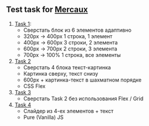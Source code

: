 ## Test task for [Mercaux](https://mercaux.com/)

1. [Task 1](https://olovyannikov.github.io/mercaux/task-1/build):
   * Сверстать блок из 6 элементов адаптивно
   * 320px -> 400px 1 строка, 1 элемент
   * 400px -> 600px 3 строки, 2 элемента
   * 600px -> 700px 2 строки, 3 элемента
   * 700px -> 100% 1 строка, все элементы
2. [Task 2](https://olovyannikov.github.io/mercaux/task-2/build)
   * Сверстать 4 блока текст-картинка
   * Картинка сверху, текст снизу
   * 600px + картинка-текст в шахматном порядке
   * CSS Flex
3. [Task 3](https://olovyannikov.github.io/mercaux/task-3/build)
   * Сверстать Task 2 без использования Flex / Grid
4. [Task 4](https://olovyannikov.github.io/mercaux/task-4/build)
   * Слайдер из 4-ех элементов + текст
   * Pure (Vanilla) JS